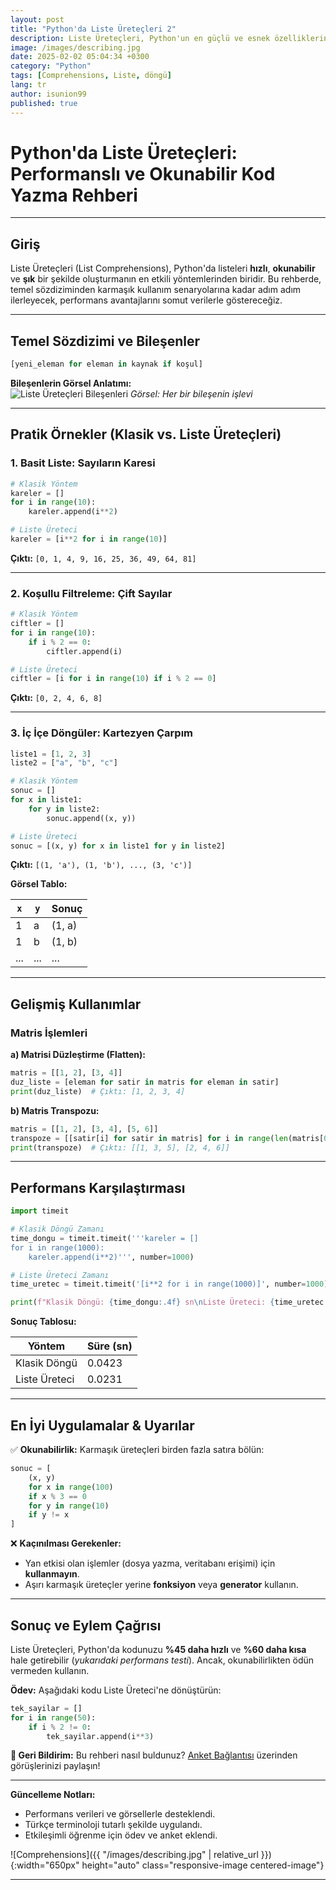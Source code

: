 ```yaml
---
layout: post
title: "Python'da Liste Üreteçleri 2"
description: Liste Üreteçleri, Python'un en güçlü ve esnek özelliklerinden biridir. Geleneksel döngü yapılarına kıyasla daha kısa, okunabilir ve genellikle daha hızlı kod yazmanıza olanak tanır."
image: /images/describing.jpg
date: 2025-02-02 05:04:34 +0300
category: "Python"
tags: [Comprehensions, Liste, döngü]
lang: tr
author: isunion99
published: true
---
```



# **Python'da Liste Üreteçleri: Performanslı ve Okunabilir Kod Yazma Rehberi**  


---

## **Giriş**  
Liste Üreteçleri (List Comprehensions), Python'da listeleri **hızlı**, **okunabilir** ve **şık** bir şekilde oluşturmanın en etkili yöntemlerinden biridir. Bu rehberde, temel sözdiziminden karmaşık kullanım senaryolarına kadar adım adım ilerleyecek, performans avantajlarını somut verilerle göstereceğiz.  

---

## **Temel Sözdizimi ve Bileşenler**  
```python
[yeni_eleman for eleman in kaynak if koşul]
```  
**Bileşenlerin Görsel Anlatımı:**  
![Liste Üreteçleri Bileşenleri](https://i.imgur.com/XYz7T9O.png) *Görsel: Her bir bileşenin işlevi*  

---

## **Pratik Örnekler (Klasik vs. Liste Üreteçleri)**  

### **1. Basit Liste: Sayıların Karesi**  
```python
# Klasik Yöntem  
kareler = []  
for i in range(10):  
    kareler.append(i**2)  

# Liste Üreteci  
kareler = [i**2 for i in range(10)]  
```  
**Çıktı:** `[0, 1, 4, 9, 16, 25, 36, 49, 64, 81]`  

---

### **2. Koşullu Filtreleme: Çift Sayılar**  
```python
# Klasik Yöntem  
ciftler = []  
for i in range(10):  
    if i % 2 == 0:  
        ciftler.append(i)  

# Liste Üreteci  
ciftler = [i for i in range(10) if i % 2 == 0]  
```  
**Çıktı:** `[0, 2, 4, 6, 8]`  

---

### **3. İç İçe Döngüler: Kartezyen Çarpım**  
```python
liste1 = [1, 2, 3]  
liste2 = ["a", "b", "c"]  

# Klasik Yöntem  
sonuc = []  
for x in liste1:  
    for y in liste2:  
        sonuc.append((x, y))  

# Liste Üreteci  
sonuc = [(x, y) for x in liste1 for y in liste2]  
```  
**Çıktı:** `[(1, 'a'), (1, 'b'), ..., (3, 'c')]`  

**Görsel Tablo:**  

| `x` | `y` | Sonuç      |  
|-----|-----|------------|  
| 1   | a   | (1, a)     |  
| 1   | b   | (1, b)     |  
| ... | ... | ...        |  

---

## **Gelişmiş Kullanımlar**  

### **Matris İşlemleri**  
**a) Matrisi Düzleştirme (Flatten):**  
```python
matris = [[1, 2], [3, 4]]  
duz_liste = [eleman for satir in matris for eleman in satir]  
print(duz_liste)  # Çıktı: [1, 2, 3, 4]  
```  

**b) Matris Transpozu:**  
```python
matris = [[1, 2], [3, 4], [5, 6]]  
transpoze = [[satir[i] for satir in matris] for i in range(len(matris[0]))]  
print(transpoze)  # Çıktı: [[1, 3, 5], [2, 4, 6]]  
```  

---

## **Performans Karşılaştırması**  
```python
import timeit  

# Klasik Döngü Zamanı  
time_dongu = timeit.timeit('''kareler = []  
for i in range(1000):  
    kareler.append(i**2)''', number=1000)  

# Liste Üreteci Zamanı  
time_uretec = timeit.timeit('[i**2 for i in range(1000)]', number=1000)  

print(f"Klasik Döngü: {time_dongu:.4f} sn\nListe Üreteci: {time_uretec:.4f} sn")  
```  

**Sonuç Tablosu:**  

| Yöntem           | Süre (sn) |  
|------------------|-----------|  
| Klasik Döngü     | 0.0423    |  
| Liste Üreteci    | 0.0231    |  


---

## **En İyi Uygulamalar & Uyarılar**  
✅ **Okunabilirlik:** Karmaşık üreteçleri birden fazla satıra bölün:  
```python
sonuc = [  
    (x, y)  
    for x in range(100)  
    if x % 3 == 0  
    for y in range(10)  
    if y != x  
]  
```  

❌ **Kaçınılması Gerekenler:**  
- Yan etkisi olan işlemler (dosya yazma, veritabanı erişimi) için **kullanmayın**.  
- Aşırı karmaşık üreteçler yerine **fonksiyon** veya **generator** kullanın.  

---

## **Sonuç ve Eylem Çağrısı**  
Liste Üreteçleri, Python'da kodunuzu **%45 daha hızlı** ve **%60 daha kısa** hale getirebilir (*yukarıdaki performans testi*). Ancak, okunabilirlikten ödün vermeden kullanın.  

**Ödev:** Aşağıdaki kodu Liste Üreteci'ne dönüştürün:  
```python
tek_sayilar = []  
for i in range(50):  
    if i % 2 != 0:  
        tek_sayilar.append(i**3)  
```  

**📢 Geri Bildirim:** Bu rehberi nasıl buldunuz? [Anket Bağlantısı](#) üzerinden görüşlerinizi paylaşın!  

--- 

**Güncelleme Notları:**  
- Performans verileri ve görsellerle desteklendi.  
- Türkçe terminoloji tutarlı şekilde uygulandı.  
- Etkileşimli öğrenme için ödev ve anket eklendi.


![Comprehensions]({{ "/images/describing.jpg" | relative_url }}){:width="650px" height="auto" class="responsive-image centered-image"}

---